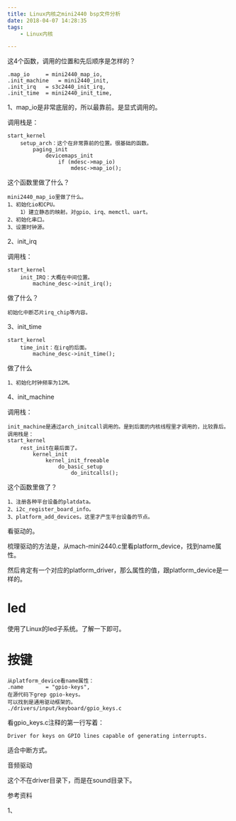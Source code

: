 ```yaml
---
title: Linux内核之mini2440 bsp文件分析
date: 2018-04-07 14:28:35
tags:
	- Linux内核

---
```




这4个函数，调用的位置和先后顺序是怎样的？

```
.map_io		= mini2440_map_io,
.init_machine	= mini2440_init,
.init_irq	= s3c2440_init_irq,
.init_time	= mini2440_init_time,
```

1、map_io是非常底层的，所以最靠前。是显式调用的。

调用栈是：

```
start_kernel
	setup_arch：这个在非常靠前的位置。很基础的函数。
		paging_init
			devicemaps_init
				if (mdesc->map_io)
					mdesc->map_io();
```
这个函数里做了什么？

```
mini2440_map_io里做了什么。
1、初始化io和CPU。
	1）建立静态的映射。对gpio、irq、memctl、uart。
2、初始化串口。
3、设置时钟源。
```
2、init_irq

调用栈：

```
start_kernel
	init_IRQ：大概在中间位置。
		machine_desc->init_irq();
```

做了什么？

```
初始化中断芯片irq_chip等内容。
```

3、init_time

```
start_kernel
	time_init：在irq的后面。
		machine_desc->init_time();
```

做了什么

```
1、初始化时钟频率为12M。
```



4、init_machine

调用栈：

```
init_machine是通过arch_initcall调用的。是到后面的内核线程里才调用的，比较靠后。
调用栈是：
start_kernel
	rest_init在最后面了。
		kernel_init
			kernel_init_freeable
				do_basic_setup
					do_initcalls();
```
这个函数里做了？

```
1、注册各种平台设备的platdata。
2、i2c_register_board_info。
3、platform_add_devices。这里才产生平台设备的节点。
```



看驱动的。

梳理驱动的方法是，从mach-mini2440.c里看platform_device，找到name属性。

然后肯定有一个对应的platform_driver，那么属性的值，跟platform_device是一样的。



# led

使用了Linux的led子系统。了解一下即可。

# 按键

```
从platform_device看name属性：
.name		= "gpio-keys",
在源代码下grep gpio-keys。
可以找到是通用驱动框架的。
./drivers/input/keyboard/gpio_keys.c
```

看gpio_keys.c注释的第一行写着：

```
Driver for keys on GPIO lines capable of generating interrupts.
```

适合中断方式。



音频驱动

这个不在driver目录下，而是在sound目录下。





参考资料

1、

